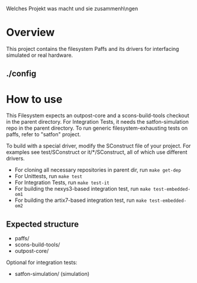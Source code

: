 Welches Projekt was macht und sie zusammenh\ngen

Overview
========

This project contains the filesystem Paffs and its drivers for interfacing simulated or real hardware.

./config
- 


How to use
==========

This Filesystem expects an outpost-core and a scons-build-tools checkout in the parent directory.
For Integration Tests, it needs the satfon-simulation repo in the parent directory.
To run generic filesystem-exhausting tests on paffs, refer to "satfon" project.

To build with a special driver, modify the SConstruct file of your project. For examples see test/SConstruct or it/*/SConstruct, all of which use different drivers.

- For cloning all necessary repositories in parent dir, run `make get-dep`
- For Unittests, run `make test`
- For Integration Tests, run `make test-it`
- For building the nexys3-based integration test, run `make test-embedded-om1`
- For building the artix7-based integration test, run `make test-embedded-om2`

Expected structure
------
- paffs/
- scons-build-tools/
- outpost-core/

Optional for integration tests:
- satfon-simulation/        (simulation)
